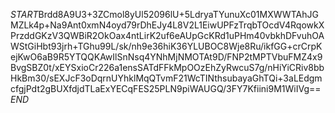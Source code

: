 $START$Brdd8A9U3+3ZCmol8yUl52096lU+5LdryaTYunuXc01MXWWTAhJGMZLk4p+Na9Ant0xmN4oyd79rDhEJy4L8V2L1EiwUPFzTrqbTOcdV4RqowkXPrzddGKzV3QWBiR2OkOax4ntLirK2uf6eAUpGcKRd1uPHm40vbkhDFvuhOAWStGiHbt93jrh+TGhu99L/sk/nh9e36hiK36YLUBOC8Wje8Ru/ikfGG+crCrpKejKwO6aB9R5YTQQKAwIlSnNsq4YNhMjNMOTAt9D/FNP2tMPTVbuFMZ4x9BvgSBZ0t/xEYSxioCr226a1ensSATdFFkMpOOzEhZyRwcuS7g/nHiYiCRiv8bbHkBm30/sEXJcF3oDqrnUYhklMqQTvmF21WcTINthsubayaGhTQi+3aLEdgmcfgjPdt2gBUXfdjdTLaExYECqFES25PLN9piWAUGQ/3FY7Kfiini9M1WiIVg==$END$